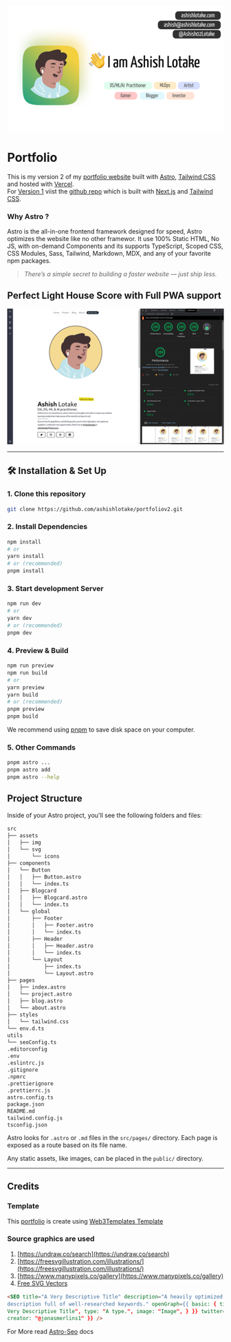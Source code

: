 ![](public/opengraph.png)

# Portfolio

This is my version 2 of my <a href="https://ashishlotake.com/" target="_blank">portfolio website</a> built with <a href="https://https://astro.build/" target="_blank">Astro</a>, <a href="https://tailwindcss.com/" target="_blank">Tailwind CSS</a> and hosted with <a href="https://www.vercel.com/" target="_blank">Vercel</a>.<br>
For [Version 1](https://github.com/ashishlotake/ashishlotake.com) viist the [github repo](https://github.com/ashishlotake/ashishlotake.com) which is </a> built with <a href="https://nextjs.org/" target="_blank">Next.js</a> and <a href="https://tailwindcss.com/" target="_blank">Tailwind CSS</a>.

### Why Astro ?

Astro is the all-in-one frontend framework designed for speed, Astro optimizes the website like no other framewor. It use 100% Static HTML, No JS, with on-demand Components and its supports TypeScript, Scoped CSS, CSS Modules, Sass, Tailwind, Markdown, MDX, and any of your favorite npm packages.

> _There’s a simple secret to building a faster website — just ship less._

## Perfect Light House Score with Full PWA support

![](src/assets/img/LightHouseScore.png)

---

## 🛠 Installation & Set Up

### 1. Clone this repository

```bash
git clone https://github.com/ashishlotake/portfoliov2.git
```

### 2. Install Dependencies

```bash
npm install
# or
yarn install
# or (recommended)
pnpm install
```

### 3. Start development Server

```bash
npm run dev
# or
yarn dev
# or (recommended)
pnpm dev
```

### 4. Preview & Build

```bash
npm run preview
npm run build
# or
yarn preview
yarn build
# or (recommended)
pnpm preview
pnpm build
```

We recommend using [pnpm](https://pnpm.io/) to save disk space on your computer.

### 5. Other Commands

```bash
pnpm astro ...
pnpm astro add
pnpm astro --help
```

## Project Structure

Inside of your Astro project, you'll see the following folders and files:

```
src
├── assets
│   ├── img
│   └── svg
│       └── icons
├── components
│   └── Button
│   │   ├── Button.astro
│   │   └── index.ts
│   ├── Blogcard
│   │   ├── Blogcard.astro
│   │   └── index.ts
│   └── global
│       ├── Footer
│       │   ├── Footer.astro
│       │   └── index.ts
│       ├── Header
│       │   ├── Header.astro
│       │   └── index.ts
│       └── Layout
│           ├── index.ts
│           └── Layout.astro
├── pages
│   ├── index.astro
│   └── project.astro
│   ├── blog.astro
│   └── about.astro
├── styles
│   └── tailwind.css
└── env.d.ts
utils
└── seoConfig.ts
.editorconfig
.env
.eslintrc.js
.gitignore
.npmrc
.prettierignore
.prettierrc.js
astro.config.ts
package.json
README.md
tailwind.config.js
tsconfig.json
```

Astro looks for `.astro` or `.md` files in the `src/pages/` directory. Each page is exposed as a route based on its file name.

Any static assets, like images, can be placed in the `public/` directory.

---

## Credits

### Template

This [portfolio](https://ashishlotake.com) is create using [Web3Templates Template](https://github.com/surjithctly/astroship)

### Source graphics are used

1. [https://undraw.co/search](https://undraw.co/search)
2. [https://freesvgillustration.com/illustrations/](https://freesvgillustration.com/illustrations/)
3. [https://www.manypixels.co/gallery](https://www.manypixels.co/gallery)
4. [Free SVG Vectors](https://bloggingwizard.com/free-vector-illustrations/)

```html
<SEO title="A Very Descriptive Title" description="A heavily optimized
description full of well-researched keywords." openGraph={{ basic: { title: "A
Very Descriptive Title", type: "A type.", image: "Image", } }} twitter={{
creator: "@jonasmerlins1" }} />
```

For More read [Astro-Seo](https://github.com/jonasmerlin/astro-seo) docs
